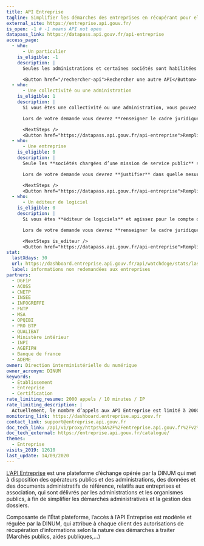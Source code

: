 ```yaml
---
title: API Entreprise
tagline: Simplifier les démarches des entreprises en récupérant pour elles leurs documents administratifs
external_site: https://entreprise.api.gouv.fr/
is_open: -1 # -1 means API not open
datapass_link: https://datapass.api.gouv.fr/api-entreprise
access_page:
  - who:
      - Un particulier
    is_eligible: -1
    description: |
      Seules les administrations et certaines sociétés sont habilitées à utiliser API Entreprise.

      <Button href="/rechercher-api">Rechercher une autre API</Button>
  - who:
      - Une collectivité ou une administration
    is_eligible: 1
    description: |
      Si vous êtes une collectivité ou une administration, vous pouvez remplir une demande d’accès à l’API Entreprise vous-même pour l'entité que vous représentez.

      Lors de votre demande vous devrez **renseigner le cadre juridique (un texte ou délibération/décision)** qui légitime l'entité pour laquelle vous opérez à recevoir ces données.

      <NextSteps />
      <Button href="https://datapass.api.gouv.fr/api-entreprise">Remplir une demande</Button>
  - who:
      - Une entreprise
    is_eligible: 0
    description: |
      Seule les **sociétés chargées d’une mission de service public** sont éligibles.

      Lors de votre demande vous devrez **justifier** dans quelle mesure vous rentrez dans ce cadre juridique.

      <NextSteps />
      <Button href="https://datapass.api.gouv.fr/api-entreprise">Remplir une demande</Button>
  - who:
      - Un éditeur de logiciel
    is_eligible: 0
    description: |
      Si vous êtes **éditeur de logiciels** et agissez pour le compte d'une administration ou d'une collectivité, vous pouvez remplir vous même une demande d'accès à l'API entreprise pour l'entité que vous représentez.

      Lors de votre demande vous devrez **renseigner le cadre juridique (un texte ou délibération/décision)** qui légitime  l'entité pour laquelle vous opérez à recevoir ces données.

      <NextSteps is_editeur />
      <Button href="https://datapass.api.gouv.fr/api-entreprise">Remplir une demande</Button>
stat:
  lastXdays: 30
  url: https://dashboard.entreprise.api.gouv.fr/api/watchdoge/stats/last_30_days_usage
  label: informations non redemandées aux entreprises
partners:
  - DGFiP
  - ACOSS
  - CNETP
  - INSEE
  - INFOGREFFE
  - FNTP
  - MSA
  - OPQIBI
  - PRO BTP
  - QUALIBAT
  - Ministère intérieur
  - INPI
  - AGEFIPH
  - Banque de france
  - ADEME
owner: Direction interministérielle du numérique
owner_acronym: DINUM
keywords:
  - Établissement
  - Entreprise
  - Certification
rate_limiting_resume: 2000 appels / 10 minutes / IP
rate_limiting_description: |
  Actuellement, le nombre d’appels aux API Entreprise est limité à 2000 requêtes tranche de 10 minutes par IP. Au delà, l’adresse IP est bannie de nos serveurs, et ces derniers ne répondent alors simplement pas. Si vous pensez être dans cette situation, vous pouvez nous contacter à support@entreprise.api.gouv.fr.
monitoring_link: https://dashboard.entreprise.api.gouv.fr
contact_link: support@entreprise.api.gouv.fr
doc_tech_link: /api/v1/proxy/https%3A%2F%2Fentreprise.api.gouv.fr%2Fv2%2Fopen-api.yml
doc_tech_external: https://entreprise.api.gouv.fr/catalogue/
themes:
  - Entreprise
visits_2019: 12610
last_update: 14/09/2020
---
```


[L’API Entreprise](https://entreprise.api.gouv.fr/) est une plateforme d’échange opérée par la DINUM qui met à disposition des opérateurs publics et des administrations, des données et des documents administratifs de référence, relatifs aux entreprises et association, qui sont délivrés par les administrations et les organismes publics, à fin de simplifier les démarches administratives et la gestion des dossiers.

Composante de l’État plateforme, l’accès à l’API Entreprise est modérée et régulée par la DINUM, qui attribue à chaque client des autorisations de récupération d’informations selon la nature des démarches à traiter (Marchés publics, aides publiques,…)
